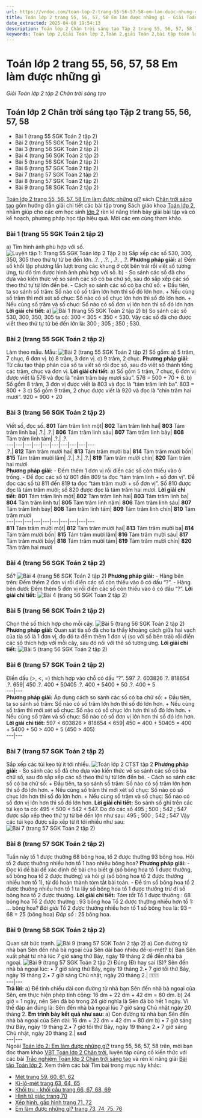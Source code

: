 ```yaml
---
url: https://vndoc.com/toan-lop-2-trang-55-56-57-58-em-lam-duoc-nhung-gi-265845
title: Toán lớp 2 trang 55, 56, 57, 58 Em làm được những gì - Giải Toán lớp 2 tập 2 Chân trời sáng tạo - VnDoc.com
date_extracted: 2025-04-08 19:54:13
description: Toán lớp 2 Chân trời sáng tạo Tập 2 trang 55, 56, 57, 58 là tài liệu giải Toán lớp 2 nằm trong chương trình giảng dạy sách Chân trời sáng tạo. Mời các em cùng tham khảo.
keywords: Toán lớp 2,Giải Toán lớp 2,Toán 2,giải Toán 2,bài tập toán lớp 2,toan lop 2,toán lớp 2 tập 2,toán 2 tập 2,học toán lớp 2,toán lớp 2 sách Chân trời,toán lớp 2 chân trời sáng tạo,Sách giáo khoa lớp 2 Chân trời sáng tạo,Toán lớp 2 trang 55 chân trời sáng tạo,Toán lớp 2 trang 56 chân trời sáng tạo tập 2,Toán lớp 2 trang 57 tập 2,Toán lớp 2 Chân trời sáng tạo Tập 2 trang 55
---
```


# Toán lớp 2 trang 55, 56, 57, 58 Em làm được những gì
 _Giải Toán lớp 2 tập 2 Chân trời sáng tạo_
## **Toán lớp 2 Chân trời sáng tạo Tập 2 trang 55, 56, 57, 58**
  * Bài 1 \(trang 55 SGK Toán 2 tập 2\)
  * Bài 2 \(trang 55 SGK Toán 2 tập 2\)
  * Bài 3 \(trang 56 SGK Toán 2 tập 2\)
  * Bài 4 \(trang 56 SGK Toán 2 tập 2\)
  * Bài 5 \(trang 56 SGK Toán 2 tập 2\)
  * Bài 6 \(trang 57 SGK Toán 2 tập 2\)
  * Bài 7 \(trang 57 SGK Toán 2 tập 2\)
  * Bài 8 \(trang 57 SGK Toán 2 tập 2\)
  * Bài 9 \(trang 58 SGK Toán 2 tập 2\)

[Toán lớp 2 trang 55, 56, 57, 58 Em làm được những gì?](<https://vndoc.com/toan-lop-2-trang-55-56-57-58-em-lam-duoc-nhung-gi-265845>) sách [Chân trời sáng tạo](<https://vndoc.com/toan-lop-2-sach-chan-troi-sang-tao>) gồm hướng dẫn giải chi tiết các bài tập trong  Sách giáo khoa [Toán lớp 2](<https://vndoc.com/toan-lop2> "Toán lớp 2"), nhằm giúp cho các em học sinh [lớp 2](<https://vndoc.com/tai-lieu-hoc-tap-lop2>) rèn kĩ năng trình bày giải bài tập và có kế hoạch, phương pháp học tập hiệu quả. Mời các em cùng tham khảo.
### Bài 1 \(trang 55 SGK Toán 2 tập 2\)
a\) Tìm hình ảnh phù hợp với số.
![Luyện tập 1: Trang 55 SGK Toán lớp 2 Tập 2](https://i.vdoc.vn/data/image/2022/05/20/toan-lop-2-trang-55-56-57-58-em-lam-duoc-nhung-gi-2.jpg)
b\) Sắp xếp các số 530, 300, 350, 305 theo thứ tự từ bé đến lớn.
.?. , .?. , .?. , .?.
**Phương pháp giải:**
a\) Đếm số khối lập phương lần lượt trong các khung ở cột bên trái rồi viết số tương ứng, từ đó tìm được hình ảnh phù hợp với số.
b\) - So sánh các số đã cho dựa vào kiến thức về so sánh các số có ba chữ số, sau đó sắp xếp các số theo thứ tự từ lớn đến bé.
\- Cách so sánh các số có ba chữ số:
\+ Đầu tiên, ta so sánh số trăm: Số nào có số trăm lớn hơn thì số đó lớn hơn.
\+ Nếu cùng số trăm thì mới xét số chục: Số nào có số chục lớn hơn thì số đó lớn hơn.
\+ Nếu cùng số trăm và số chục: Số nào có số đơn vị lớn hơn thì số đó lớn hơn
**Lời giải chi tiết:**
a\)
![Bài 1 \(trang 55 SGK Toán 2 tập 2\)](https://i.vdoc.vn/data/image/2022/05/20/toan-lop-2-trang-55-56-57-58-em-lam-duoc-nhung-gi-3.jpg)
b\) So sánh các số 530, 300, 350, 305 ta có:
300 < 305 < 350 < 530.
Vậy các số đã cho được viết theo thứ tự từ bé đến lớn là:
300 ; 305 ; 350 ; 530.
### Bài 2 \(trang 55 SGK Toán 2 tập 2\)
Làm theo mẫu.
Mẫu:
![Bài 2 \(trang 55 SGK Toán 2 tập 2\)](https://i.vdoc.vn/data/image/2022/05/20/toan-lop-2-trang-55-56-57-58-em-lam-duoc-nhung-gi-4.jpg)
Số gồm:
a\) 5 trăm, 7 chục, 6 đơn vị.
b\) 8 trăm, 3 đơn vị.
c\) 9 trăm, 2 chục.
**Phương pháp giải:**
Từ cấu tạo thập phân của số ta viết số rồi đọc số, sau đó viết số thành tổng các trăm, chục và đơn vị.
**Lời giải chi tiết:**
a\) Số gồm 5 trăm, 7 chục, 6 đơn vị được viết là 576 và đọc là “năm trăm bảy mươi sáu”.
576 = 500 + 70 + 6.
b\) Số gồm 8 trăm, 3 đơn vị được viết là 803 và đọc là “tám trăm linh ba”.
803 = 800 + 3
c\) Số gồm 9 trăm, 2 chục được viết là 920 và đọc là “chín trăm hai mươi”.
920 = 900 + 20
### Bài 3 \(trang 56 SGK Toán 2 tập 2\)
Viết số, đọc số.
**801** Tám trăm linh một| **802** Tám trăm linh hai| **803** Tám trăm linh ba| .?.| .?.| **806** Tám trăm linh sáu| **807** Tám trăm linh bảy| **808** Tám trăm linh tám| .?.| .?.  
---|---|---|---|---|---|---|---|---|---  
.?.| **812** Tám trăm mười hai| **813** Tám trăm mười ba| **814** Tám trăm mười bốn| **815** Tám trăm mười lăm| .?.| .?.| .?.| **819** Tám trăm mười chín| **820** Tám trăm hai mươi  
**Phương pháp giải:**
\- Đếm thêm 1 đơn vị rồi điền các số còn thiếu vào ô trống.
\- Để đọc các số từ 801 đến 809 ta đọc “tám trăm linh + số đơn vị”.
Để đọc các số từ 811 đến 819 ta đọc “tám trăm mười + số đơn vị”.
Số 810 được đọc là tám trăm mười; số 820 được đọc là tám trăm hai mươi.
**Lời giải chi tiết:**
**801** Tám trăm linh một| **802** Tám trăm linh hai| **803** Tám trăm linh ba| **804** Tám trăm linh tư| **805** Tám trăm linh năm| **806** Tám trăm linh sáu| **807** Tám trăm linh bảy| **808** Tám trăm linh tám| **809** Tám trăm linh chín| **810** Tám trăm mười  
---|---|---|---|---|---|---|---|---|---  
**811** Tám trăm mười một| **812** Tám trăm mười hai| **813** Tám trăm mười ba| **814** Tám trăm mười bốn| **815** Tám trăm mười lăm| **816** Tám trăm mười sáu| **817** Tám trăm mười bảy| **818** Tám trăm mười tám| **819** Tám trăm mười chín| **820** Tám trăm hai mươi  
### Bài 4 \(trang 56 SGK Toán 2 tập 2\)
Số?
![Bài 4 \(trang 56 SGK Toán 2 tập 2\)](https://i.vdoc.vn/data/image/2022/05/20/toan-lop-2-trang-55-56-57-58-em-lam-duoc-nhung-gi-5.jpg)
**Phương pháp giải:**
\- Hàng bên trên: Đếm thêm 2 đơn vị rồi điền các số còn thiếu vào ô có dấu “?”.
\- Hàng bên dưới: Đếm thêm 5 đơn vị rồi điền các số còn thiếu vào ô có dấu “?”.
**Lời giải chi tiết:**
![Bài 4 \(trang 56 SGK Toán 2 tập 2\)](https://i.vdoc.vn/data/image/2022/05/20/toan-lop-2-trang-55-56-57-58-em-lam-duoc-nhung-gi-6.jpg)
### Bài 5 \(trang 56 SGK Toán 2 tập 2\)
Chọn thẻ số thích hợp cho mỗi cây.
![Bài 5 \(trang 56 SGK Toán 2 tập 2\)](https://i.vdoc.vn/data/image/2022/05/20/toan-lop-2-trang-55-56-57-58-em-lam-duoc-nhung-gi-7.jpg)
**Phương pháp giải:**
Quan sát tia số đã cho ta thấy khoảng cách giữa hai vạch của tia số là 1 đơn vị, đo đó ta đếm thêm 1 đơn vị \(so với số bên trái\) rồi điền các số thích hợp với mỗi cây, sau đó nối với thẻ số tương ứng.
**Lời giải chi tiết:**
![Bài 5 \(trang 56 SGK Toán 2 tập 2\)](https://i.vdoc.vn/data/image/2022/05/20/toan-lop-2-trang-55-56-57-58-em-lam-duoc-nhung-gi-8.jpg)
### Bài 6 \(trang 57 SGK Toán 2 tập 2\)
Điền dấu \(>, <, =\) thích hợp vào chỗ có dấu “?”.
597 .?. 603826 .?. 818654 .?. 659| 450 .?. 400 + 50405 .?. 400 + 5400 + 50 .?. 400 + 5  
---|---  
**Phương pháp giải:**
Áp dụng cách so sánh các số có ba chữ số:
\+ Đầu tiên, ta so sánh số trăm: Số nào có số trăm lớn hơn thì số đó lớn hơn.
\+ Nếu cùng số trăm thì mới xét số chục: Số nào có số chục lớn hơn thì số đó lớn hơn.
\+ Nếu cùng số trăm và số chục: Số nào có số đơn vị lớn hơn thì số đó lớn hơn.
**Lời giải chi tiết:**
597 < 603826 > 818654 < 659| 450 = 400 + 50405 = 400 + 5400 + 50 > 400 + 5 \(450 > 405\)  
---|---  
### Bài 7 \(trang 57 SGK Toán 2 tập 2\)
Sắp xếp các túi kẹo từ ít tới nhiều.
![Toán lớp 2 CTST tập 2](https://i.vdoc.vn/data/image/2022/05/20/toan-lop-2-trang-55-56-57-58-em-lam-duoc-nhung-gi-10.jpg)
**Phương pháp giải:**
\- So sánh các số đã cho dựa vào kiến thức về so sánh các số có ba chữ số, sau đó sắp xếp các số theo thứ tự từ lớn đến bé.
\- Cách so sánh các số có ba chữ số:
\+ Đầu tiên, ta so sánh số trăm: Số nào có số trăm lớn hơn thì số đó lớn hơn.
\+ Nếu cùng số trăm thì mới xét số chục: Số nào có số chục lớn hơn thì số đó lớn hơn.
\+ Nếu cùng số trăm và số chục: Số nào có số đơn vị lớn hơn thì số đó lớn hơn.
**Lời giải chi tiết:**
So sánh số ghi trên các túi kẹo ta có:
495 < 500 < 542 < 547.
Do đó các số 495 ; 500 ; 542 ; 547 được sắp xếp theo thứ tự từ bé đến lớn như sau:
495 ; 500 ; 542 ; 547
Vậy các túi kẹo được sắp xếp từ ít tới nhiều như sau:
![Bài 7 \(trang 57 SGK Toán 2 tập 2\)](https://i.vdoc.vn/data/image/2022/05/20/toan-lop-2-trang-55-56-57-58-em-lam-duoc-nhung-gi-11.jpg)
### Bài 8 \(trang 57 SGK Toán 2 tập 2\)
Tuần này tổ 1 được thưởng 68 bông hoa, tổ 2 được thưởng 93 bông hoa. Hỏi tổ 2 được thưởng nhiều hơn tổ 1 bao nhiêu bông hoa?
**Phương pháp giải:**
\- Đọc kĩ đề bài để xác định đề bài cho biết gì \(số bông hoa tổ 1 được thưởng, số bông hoa tổ 2 được thưởng\) và hỏi gì \(số bông hoa tổ 2 được thưởng nhiều hơn tổ 1\), từ đó hoàn thành tóm tắt bài toán.
\- Để tìm số bông hoa tổ 2 được thưởng nhiều hơn tổ 1 ta lấy số bông hoa tổ 1 được thưởng trừ đi số bông hoa tổ 2 được thưởng.
**Lời giải chi tiết:**
_Tóm tắt_
Tổ 1 được thưởng : 68 bông hoa
Tổ 2 được thưởng : 93 bông hoa
Tổ 2 được thưởng nhiều hơn tổ 1: ... bông hoa?
_Bài giải_
Tổ 2 được thưởng nhiều hơn tổ 1 số bông hoa là:
93 – 68 = 25 \(bông hoa\)
_Đáp số_ : 25 bông hoa.
### Bài 9 \(trang 58 SGK Toán 2 tập 2\)
Quan sát bức tranh.
![Bài 9 \(trang 57 SGK Toán 2 tập 2\)](https://i.vdoc.vn/data/image/2022/05/20/toan-lop-2-trang-55-56-57-58-em-lam-duoc-nhung-gi-12.jpg)
a\) Con đường từ nhà bạn Sên đến nhà bà ngoại của Sên dài bao nhiêu đề-xi-mét?
b\) Bạn Sên xuất phát từ nhà lúc 7 giờ sáng thứ Bảy, ngày 19 tháng 2 để đến nhà bà ngoại.
![Bài 9 \(trang 57 SGK Toán 2 tập 2\)](https://i.vdoc.vn/data/image/2022/05/20/toan-lop-2-trang-55-56-57-58-em-lam-duoc-nhung-gi-13.jpg)
Đúng \(Đ\) hay sai \(S\)?
Sên đến nhà bà ngoại lúc:
• 7 giờ sáng thứ Bảy, ngày 19 tháng 2.• 7 giờ tối thứ Bảy, ngày 19 tháng 2.• 7 giờ sáng Chủ nhật, ngày 20 tháng 2.| ⍰⍰⍰  
---|---  
**Trả lời:**
a\) Để tính chiều dài con đường từ nhà bạn Sên đến nhà bà ngoại của Sên, em thực hiện phép tính cộng: 16 dm + 22 dm + 42 dm = 80 dm.
b\) 24 giờ = 1 ngày, nên Sên đã bò trong 24 giờ nghĩa là Sên đã bò hết 1 ngày. Vì thế đáp án đúng là: Sên đến nhà bà ngoại lúc 7 giờ sáng Chủ nhật ngày 20 tháng 2.
**Em trình bày kết quả như sau:**
a\) Con đường từ nhà bạn Sên đến nhà bà ngoại của Sên dài: 16 dm + 22 dm + 42 dm = 80 dm
b\)
• 7 giờ sáng thứ Bảy, ngày 19 tháng 2.• 7 giờ tối thứ Bảy, ngày 19 tháng 2.• 7 giờ sáng Chủ nhật, ngày 20 tháng 2.| **s****s****đ**  
---|---  
Ngoài [Toán lớp 2: Em làm được những gì?](<https://vndoc.com/toan-lop-2-trang-55-56-57-58-em-lam-duoc-nhung-gi-265845>) trang 55, 56, 57, 58 trên, mời bạn đọc tham khảo [VBT Toán lớp 2 Chân trời](<https://vndoc.com/vo-bai-tap-toan-lop-2-chan-troi-sang-tao> "VBT Toán lớp 2 Chân trời"), luyện tập củng cố kiến thức với các bài [Trắc nghiệm Toán lớp 2 Chân trời sáng tạo](<https://vndoc.com/trac-nghiem-toan-lop-2-chan-troi-sang-tao> "Trắc nghiệm Toán lớp 2 Chân trời sáng tạo") và rèn kĩ năng giải [Bài tập Toán lớp 2](<https://vndoc.com/bai-tap-toan-lop2> "Bài tập Toán lớp 2").
Xem thêm các bài Tìm bài trong mục này khác:
  * [Mét trang 59, 60, 61, 62](</toan-lop-2-trang-59-60-61-62-met-265869>)
  * [Ki-lô-mét trang 63, 64, 65](</toan-lop-2-trang-63-64-65-ki-lo-met-265911>)
  * [Khối trụ - khối cầu trang 66, 67, 68, 69](</toan-lop-2-trang-66-67-68-69-khoi-tru-khoi-cau-265919>)
  * [Hình tứ giác trang 70](</toan-lop-2-trang-70-hinh-tu-giac-266318>)
  * [Xếp hình, gấp hình trang 71, 72](</toan-lop-2-trang-71-72-xep-hinh-gap-hinh-266321>)
  * [Em làm được những gì? trang 73, 74, 75, 76](</toan-lop-2-trang-73-74-75-76-em-lam-duoc-nhung-gi-266324>)

